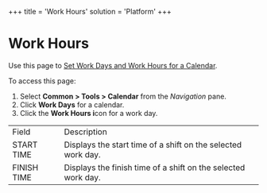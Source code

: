 +++
title = 'Work Hours'
solution = 'Platform'
+++

# Work Hours

<div class="use">

Use this page to [Set Work Days and Work Hours for a
Calendar](../Use_Cases/SetWorkDysHrsCalendar.htm).

</div>

To access this page:

1.  Select <span style="font-weight: bold;">Common \> Tools \>
    Calendar</span> from the
    <span style="font-style: italic;">Navigation</span> pane.
2.  Click <span style="font-weight: bold;">Work Days</span> for a
    calendar.
3.  Click the <span style="font-weight: bold;">Work Hours i</span>con
    for a work
day.

|             |                                                               |
| ----------- | ------------------------------------------------------------- |
| Field       | Description                                                   |
| START TIME  | Displays the start time of a shift on the selected work day.  |
| FINISH TIME | Displays the finish time of a shift on the selected work day. |
